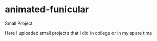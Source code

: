 # animated-funicular
Small Project

Here I uploaded small projects that I did in college or in my spare time
